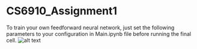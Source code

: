 # CS6910_Assignment1

To train your own feedforward neural network, just set the following parameters to your configuration in Main.ipynb file before running the final cell.
![alt text](https://github.com/ShivamCholin/CS6910_Assignment1/blob/main/Parameter%20config.png?raw=true)
